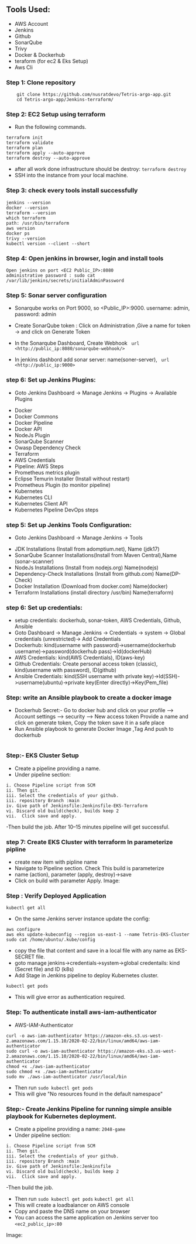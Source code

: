 
## Tools Used:

- AWS Account
- Jenkins
- Github
- SonarQube
- Trivy
- Docker & Dockerhub
- teraform (for ec2 & Eks Setup)
- Aws Cli

### Step 1: Clone repository
```shell 
    git clone https://github.com/nusratdevo/Tetris-argo-app.git
    cd Tetris-argo-app/Jenkins-terraform/
```


### Step 2: EC2 Setup using terraform
- Run the following commands. 
``` shell 
terraform init
terraform validate 
terraform plan
terraform apply --auto-approve
terraform destroy --auto-approve
```
- after all work done infrastructure should be destroy: `terraform destroy`
- SSH into the instance from your local machine.

### Step 3: check every tools install successfully

```shell
jenkins --version
docker --version
terraform --version
which terraform
path: /usr/bin/terraform
aws version
docker ps
trivy --version
kubectl version --client --short
```

### Step 4: Open jenkins in browser, login and install tools

```shell
Open jenkins on port <EC2 Public_IP>:8080
administrative password : sudo cat /var/lib/jenkins/secrets/initialAdminPassword
```
### Step 5: Sonar server configuration

- Sonarqube works on Port 9000, so <Public_IP>:9000. username: admin, password: admin
- Create SonarQube token : Click on Administration ,Give a name for token → and click on Generate Token

- In the Sonarqube Dashboard, Create Webhook ``` url <http://public_ip:8080/sonarqube-webhook/>```
- In jenkins dashbord add sonar server: name(soner-server), ``` url <http://public_ip:9000>```

### step 6: Set up Jenkins Plugins:

- Goto Jenkins Dashboard → Manage Jenkins → Plugins → Available Plugins

* Docker
* Docker Commons
* Docker Pipeline
* Docker API
* NodeJs Plugin
* SonarQube Scanner
* Owasp Dependency Check
* Terraform
* AWS Credentials
* Pipeline: AWS Steps
* Prometheus metrics plugin
* Eclipse Temurin Installer (Install without restart)
* Prometheus Plugin (to monitor pipeline)
* Kubernetes
* Kubernetes CLI
* Kubernetes Client API
* Kubernetes Pipeline DevOps steps

### step 5: Set up Jenkins Tools Configuration:

- Goto Jenkins Dashboard → Manage Jenkins → Tools

* JDK Installations (Install from adomptium.net), Name (jdk17)
* SonarQube Scanner Installations(Install from Maven Central),Name (sonar-scanner)
* NodeJs   Installations (Install from nodejs.org) Name(nodejs)
* Dependency-Check Installations (Install from github.com) Name(DP-Check)
* Docker Installation (Download from docker.com) Name(docker)
* Terraform Installations (install directory /usr/bin) Name(terraform)

### step 6: Set up credentials:

- setup credentials: dockerhub, sonar-token, AWS Credentials, Github, Ansible
- Goto Dashboard → Manage Jenkins → Credentials → system → Global credentials (unrestricted)→ Add Credentials
- Dockerhub: kind(username with password)->username(dockerhub username)->password(dockerhub pass)->Id(dockerHub)
- AWS Credentials: kind(AWS Credentials), ID(aws-key)
- Github Credentials: Create personal access token (classic), kind(username with password), ID(github)
- Ansible Credentials: kind(SSH username with private key)->Id(SSH)->username(ubuntu)->private key(Enter directly)->Key(Pem_file)

### Step: write an Ansible playbook to create a docker image

- Dockerhub Secret:- Go to docker hub and click on your profile –> Account settings –> security –> New access token
Provide a name and click on generate token, Copy the token save it in a safe place
- Run Ansible playbook to generate Docker Image ,Tag And push to dockerhub
```shell
```

### Step:- EKS Cluster Setup

- Create a pipeline providing a name.
- Under pipeline section:
```shell
i. Choose Pipeline script from SCM
ii. Then git.
iii. Select the credentials of your github.
iii. repository Branch :main
iv. Give path of Jenkinsfile:Jenkinsfile-EKS-Terraform
vi. Discard old build(check), builds keep 2
vii.  Click save and apply.
```
-Then build the job.
After 10–15 minutes pipeline will get successful.

### step 7: Create EKS Cluster with terraform In parameterize pipline
- create new item with pipline name
- Navigate to Pipeline section. Check This build is parameterize
- name (action), parameter (apply, destroy)->save
- Click on build with parameter Apply.
Image: 


### Step : Verify Deployed Application
``` kubectl get all ```
- On the same Jenkins server instance update the config:
```shell
aws configure
aws eks update-kubeconfig --region us-east-1 --name Tetris-EKS-Cluster
sudo cat /home/ubuntu/.kube/config
```
- copy the file that content and save in a local file with any name as EKS-SECRET file.
- goto manage jenkins->credentials->system->global credentails: kind (Secret file) and ID (k8s)
- Add Stage in Jenkins pipeline to deploy Kubernetes cluster.
```shell
kubectl get pods
```
- This will give error as authentication required.

### Step: To authenticate install aws-iam-authenticator
- AWS-IAM-Authenticator
```shell
curl -o aws-iam-authenticator https://amazon-eks.s3.us-west-2.amazonaws.com/1.15.10/2020-02-22/bin/linux/amd64/aws-iam-authenticator
sudo curl -o aws-iam-authenticator https://amazon-eks.s3.us-west-2.amazonaws.com/1.15.10/2020-02-22/bin/linux/amd64/aws-iam-authenticator
chmod +x ./aws-iam-authenticator
sudo chmod +x ./aws-iam-authenticator
sudo mv ./aws-iam-authenticator /usr/local/bin
```
- Then run
```sudo kubectl get pods```
- This will give "No resources found in the default namespace"

### Step:- Create Jenkins Pipeline for running simple ansible playbook for Kubernetes deployment.
- Create a pipeline providing a name: ``2048-game``
- Under pipeline section:
```shell
i. Choose Pipeline script from SCM
ii. Then git.
iii. Select the credentials of your github.
iii. repository Branch :main
iv. Give path of Jenkinsfile:Jenkinsfile
vi. Discard old build(check), builds keep 2
vii.  Click save and apply.
```
-Then build the job.
- Then run
```sudo kubectl get pods```
```kubectl get all ```
- This will create a loadbalancer on AWS console
- Copy and paste the DNS name on your browser
- You can access the same application on Jenkins server too ``` <ec2_public_ip>:80 ```

Image:
